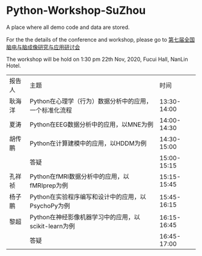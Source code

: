 # Python-Workshop-SuZhou
A place where all demo code and data are stored.

For the the details of the conference and workshop, please go to [第七届全国脑电与脑成像研究与应用研讨会](http://www.cognscigd.cn/2020/11/16/%e7%ac%ac%e4%b8%83%e5%b1%8a%e5%85%a8%e5%9b%bd%e8%84%91%e7%94%b5%e4%b8%8e%e8%84%91%e6%88%90%e5%83%8f%e7%a0%94%e7%a9%b6%e4%b8%8e%e5%ba%94%e7%94%a8%e7%a0%94%e8%ae%a8%e4%bc%9a%ef%bc%88%e7%ac%ac%e4%b8%89/)

The workshop will be hold on  1:30 pm 22th Nov, 2020, Fucui Hall, NanLin Hotel.


|     |                                     |             | 
|-----|-------------------------------------|-------------| 
| 报告人 | 主题                                  | 时间          | 
| 耿海洋 | Python在心理学（行为）数据分析中的应用，一个标准化流程      | 13:30-14:00 | 
| 夏涛  | Python在EEG数据分析中的应用，以MNE为例           | 14:00-14:30 | 
| 胡传鹏 | Python在计算建模中的应用，以HDDM为例             | 14:30-15:00 | 
|     | 答疑                                  | 15:00-15:15 | 
| 孔祥祯 | Python在fMRI数据分析中的应用，以fMRIprep为例     | 15:15-15:45 | 
| 杨子鹏 | Python在实验程序编写和设计中的应用，以PsychoPy为例    | 15:45-16:15 | 
| 黎超  | Python在神经影像机器学习中的应用，以scikit-learn为例 | 16:15-16:45 | 
|     | 答疑                                  | 16:45-17:00 | 



